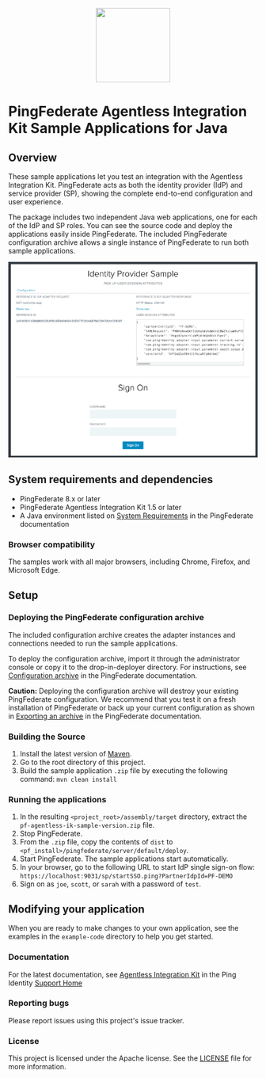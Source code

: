 <!-- [![Build Status](https://travis-ci.org/pingidentity/pf-agentless-ik-sample-java.svg?branch=master)](https://travis-ci.org/pingidentity/pf-agentless-ik-sample-java) -->

<p align="center">
    <img src="https://assets.pingone.com/ux/end-user/0.14.0/images/ping-logo.svg" height="150" width="150" />
</p>


# PingFederate Agentless Integration Kit Sample Applications for Java

## Overview

These sample applications let you test an integration with the Agentless Integration Kit. PingFederate acts as both the identity provider (IdP) and service provider (SP), showing the complete end-to-end configuration and user experience.

The package includes two independent Java web applications, one for each of the IdP and SP roles. You can see the source code and deploy the applications easily inside PingFederate.
The included PingFederate configuration archive allows a single instance of PingFederate to run both sample applications.

<p align="center">
    <img src="/images/example.gif"/>
</p>


## System requirements and dependencies

* PingFederate 8.x or later
* PingFederate Agentless Integration Kit 1.5 or later
* A Java environment listed on [System Requirements](https://docs.pingidentity.com/csh?Product=pf-latest&topicname=rjt1564002959360.html
) in the PingFederate documentation

### Browser compatibility

The samples work with all major browsers, including Chrome, Firefox, and Microsoft Edge.

## Setup

### Deploying the PingFederate configuration archive
The included configuration archive creates the adapter instances and connections needed to run the sample applications.

To deploy the configuration archive, import it through the administrator console or copy it to the drop-in-deployer directory. For instructions, see [Configuration archive](https://docs.pingidentity.com/csh?Product=pf-latest&topicname=oor1564002974031.html) in the PingFederate documentation.

**Caution:** Deploying the configuration archive will destroy your existing PingFederate configuration. We recommend that you test it on a fresh installation of PingFederate or back up your current configuration as shown in [Exporting an archive](https://docs.pingidentity.com/csh?Product=pf-latest&topicname=amd1564002974196.html) in the PingFederate documentation.


### Building the Source

1. Install the latest version of [Maven](https://maven.apache.org/).
2. Go to the root directory of this project.
3. Build the sample application `.zip` file by executing the following command: `mvn clean install`

### Running the applications
1. In the resulting `<project_root>/assembly/target` directory, extract the `pf-agentless-ik-sample-version.zip` file.
2. Stop PingFederate.
3. From the `.zip` file, copy the contents of `dist` to `<pf_install>/pingfederate/server/default/deploy`.
4. Start PingFederate. The sample applications start automatically.
5. In your browser, go to the following URL to start IdP single sign-on flow: `https://localhost:9031/sp/startSSO.ping?PartnerIdpId=PF-DEMO`
6. Sign on as `joe`, `scott`, or `sarah` with a password of `test`.

## Modifying your application
When you are ready to make changes to your own application, see the examples in the `example-code` directory to help you get started.

### Documentation

For the latest documentation, see [Agentless Integration Kit](https://docs.pingidentity.com/bundle/integrations/page/ygj1563994984859.html) in the Ping Identity [Support Home](https://support.pingidentity.com/s/)

### Reporting bugs

Please report issues using this project's issue tracker.

### License

This project is licensed under the Apache license. See the [LICENSE](LICENSE) file for more information.
